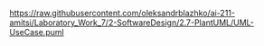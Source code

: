 https://raw.githubusercontent.com/oleksandrblazhko/ai-211-amitsi/Laboratory_Work_7/2-SoftwareDesign/2.7-PlantUML/UML-UseCase.puml
